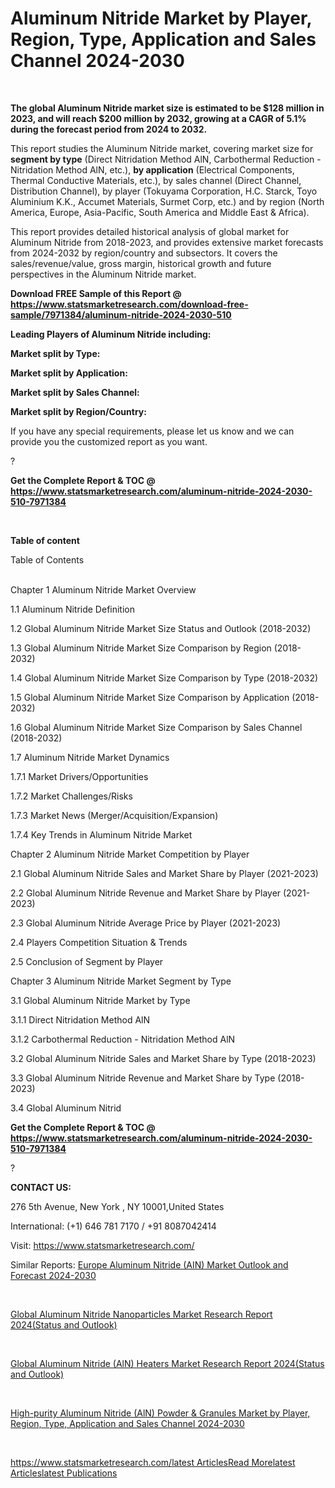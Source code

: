 <h1>Aluminum Nitride Market by Player, Region, Type, Application and Sales Channel 2024-2030</h1><br/><p><strong>The global Aluminum Nitride market size is estimated to be $128 million in 2023, and will reach $200 million by 2032, growing at a <strong>CAGR</strong> of 5.1% during the forecast period from 2024 to 2032.</strong></p>
 
 
 
 <p>This report studies the Aluminum Nitride market, covering market size for <strong>segment by type</strong> (Direct Nitridation Method AlN, Carbothermal Reduction - Nitridation Method AlN, etc.), <strong>by application</strong> (Electrical Components, Thermal Conductive Materials, etc.), by sales channel (Direct Channel, Distribution Channel), by player (Tokuyama Corporation, H.C. Starck, Toyo Aluminium K.K., Accumet Materials, Surmet Corp, etc.) and by region (North America, Europe, Asia-Pacific, South America and Middle East & Africa).</p>
 
 
 
 <p>This report provides detailed historical analysis of global market for Aluminum Nitride from 2018-2023, and provides extensive market forecasts from 2024-2032 by region/country and subsectors. It covers the sales/revenue/value, gross margin, historical growth and future perspectives in the Aluminum Nitride market.</p>
 
 
 
 <p><strong>Download FREE Sample of this Report @ <a href="https://www.statsmarketresearch.com/download-free-sample/7971384/aluminum-nitride-2024-2030-510">https://www.statsmarketresearch.com/download-free-sample/7971384/aluminum-nitride-2024-2030-510</a></strong></p>
 
 
 
 <p><strong>Leading Players of Aluminum Nitride including:</strong></p>
 
 
 
 <p><strong>Market split by Type:</strong></p>
 
 
 
 <p><strong>Market split <strong>by Application</strong>:</strong></p>
 
 
 
 <p><strong>Market split by Sales Channel:</strong></p>
 
 
 
 <p><strong>Market split by Region/Country:</strong></p>
 
 
 
 <p>If you have any special requirements, please let us know and we can provide you the customized report as you want.</p>
 
 
 
 <p>? </p>
 
 
 
 <div><b>Get the Complete Report & TOC @ <a href="https://www.statsmarketresearch.com/aluminum-nitride-2024-2030-510-7971384">https://www.statsmarketresearch.com/aluminum-nitride-2024-2030-510-7971384</a></b></div>
 
 
 
 <p><br />
 
 <b>Table of content</b></p>
 
 
 
 <p>Table of Contents<br />
 
 <br />
 
 Chapter 1 Aluminum Nitride Market Overview<br />
 
 1.1 Aluminum Nitride Definition<br />
 
 1.2 Global Aluminum Nitride Market Size Status and Outlook (2018-2032)<br />
 
 1.3 Global Aluminum Nitride Market Size Comparison by Region (2018-2032)<br />
 
 1.4 Global Aluminum Nitride Market Size Comparison by Type (2018-2032)<br />
 
 1.5 Global Aluminum Nitride Market Size Comparison by Application (2018-2032)<br />
 
 1.6 Global Aluminum Nitride Market Size Comparison by Sales Channel (2018-2032)<br />
 
 1.7 Aluminum Nitride Market Dynamics<br />
 
 1.7.1 Market Drivers/Opportunities<br />
 
 1.7.2 Market Challenges/Risks<br />
 
 1.7.3 Market News (Merger/Acquisition/Expansion)<br />
 
 1.7.4 Key Trends in Aluminum Nitride Market<br />
 
 Chapter 2 Aluminum Nitride Market Competition by Player<br />
 
 2.1 Global Aluminum Nitride Sales and Market Share by Player (2021-2023)<br />
 
 2.2 Global Aluminum Nitride Revenue and Market Share by Player (2021-2023)<br />
 
 2.3 Global Aluminum Nitride Average Price by Player (2021-2023)<br />
 
 2.4 Players Competition Situation & Trends<br />
 
 2.5 Conclusion of Segment by Player<br />
 
 Chapter 3 Aluminum Nitride Market Segment by Type<br />
 
 3.1 Global Aluminum Nitride Market by Type<br />
 
 3.1.1 Direct Nitridation Method AlN<br />
 
 3.1.2 Carbothermal Reduction - Nitridation Method AlN<br />
 
 3.2 Global Aluminum Nitride Sales and Market Share by Type (2018-2023)<br />
 
 3.3 Global Aluminum Nitride Revenue and Market Share by Type (2018-2023)<br />
 
 3.4 Global Aluminum Nitrid</p>
 
 
 
 <div><b>Get the Complete Report & TOC @ <a href="https://www.statsmarketresearch.com/aluminum-nitride-2024-2030-510-7971384">https://www.statsmarketresearch.com/aluminum-nitride-2024-2030-510-7971384</a></b></div>
 
 
 
 <p>? </p>
 
 
 
 <p><b>CONTACT US:</b><br />
 
 276 5th Avenue, New York , NY 10001,United States<br />
 
 International: (+1) 646 781 7170 / +91 8087042414<br />
 
 Visit: <a href="https://www.statsmarketresearch.com/">https://www.statsmarketresearch.com/</a><br />
 
 Similar Reports: <a href="https://www.statsmarketresearch.com/aluminum-nitride-2024-2030-510-7971384">Europe Aluminum Nitride (AIN) Market Outlook and Forecast 2024-2030</a><br />
 
 <br />
 
 <a href="https://www.statsmarketresearch.com/aluminum-nitride-2024-2030-510-7971384">Global Aluminum Nitride Nanoparticles Market Research Report 2024(Status and Outlook)</a><br />
 
 <br />
 
 <a href="https://www.statsmarketresearch.com/aluminum-nitride-2024-2030-510-7971384">Global Aluminum Nitride (AlN) Heaters Market Research Report 2024(Status and Outlook)</a><br />
 
 <br />
 
 <a href="https://www.statsmarketresearch.com/aluminum-nitride-2024-2030-510-7971384">High-purity Aluminum Nitride (AlN) Powder & Granules Market by Player, Region, Type, Application and Sales Channel 2024-2030</a><br />
 
 <br />
 
 <a href="https://gyeongbokgung.com">https://www.statsmarketresearch.com/</a><a href="https://hallyeomaritime.com">latest Articles</a><a href="https://jingwansa.com">Read More</a><a href="https://nguoiviet.jp/">latest Articles</a><a href="https://www.intelmarketresearch.com/">latest Publications</a></p>